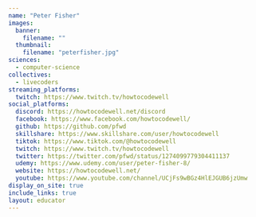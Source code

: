 ```yaml
---
name: "Peter Fisher"
images:
  banner:
    filename: ""
  thumbnail:
    filename: "peterfisher.jpg"
sciences:
  - computer-science
collectives:
  - livecoders
streaming_platforms:
  twitch: https://www.twitch.tv/howtocodewell
social_platforms:
  discord: https://howtocodewell.net/discord
  facebook: https://www.facebook.com/howtocodewell/
  github: https://github.com/pfwd
  skillshare: https://www.skillshare.com/user/howtocodewell
  tiktok: https://www.tiktok.com/@howtocodewell
  twitch: https://www.twitch.tv/howtocodewell
  twitter: https://twitter.com/pfwd/status/1274099779304411137
  udemy: https://www.udemy.com/user/peter-fisher-8/
  website: https://howtocodewell.net/
  youtube: https://www.youtube.com/channel/UCjFs9wBGz4HlEJGUB6jzUmw
display_on_site: true
include_links: true
layout: educator
---
```

